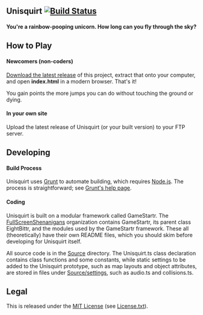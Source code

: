 ## Unisquirt [![Build Status](https://travis-ci.org/JoshuaKGoldberg/Unisquirt.svg?branch=master)](https://travis-ci.org/JoshuaKGoldberg/Unisquirt)

#### You're a rainbow-pooping unicorn. How long can you fly through the sky?


## How to Play

#### Newcomers (non-coders)

[Download the latest release](https://github.com/JoshuaKGoldberg/Unisquirt/releases) of this project, extract that onto your computer, and open **index.html** in a modern browser. That's it!

You gain points the more jumps you can do without touching the ground or dying.

#### In your own site

Upload the latest release of Unisquirt (or your built version) to your FTP server. 


## Developing

#### Build Process

Unisquirt uses [Grunt](http://gruntjs.com/) to automate building, which requires [Node.js](http://node.js.org). The process is straightforward; see [Grunt's help page](http://gruntjs.com/getting-started).

#### Coding

Unisquirt is built on a modular framework called GameStartr. The [FullScreenShenanigans](https://github.com/FullScreenShenanigans/) organization contains GameStartr, its parent class EightBittr, and the modules used by the GameStartr framework. These all (theoretically) have their own README files, which you should skim before developing for Unisquirt itself.

All source code is in the [Source](Source/) directory. The Unisquirt.ts class declaration contains class functions and some constants, while static settings to be added to the Unisquirt prototype, such as map layouts and object attributes, are stored in files under [Source/settings](Source/settings), such as audio.ts and collisions.ts.


## Legal

This is released under the [MIT License](http://mit-license.org/) (see [License.txt](LICENSE.txt)).

